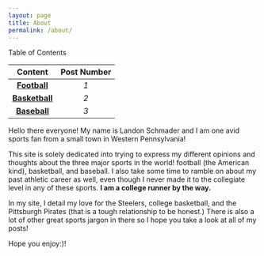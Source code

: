 ```yaml
---
layout: page
title: About
permalink: /about/
---
```



Table of Contents

|**Content**|**Post Number**|
|:----:|:---:|
|[**Football**](https://lschmader.github.io/lab8/jekyll/update/2024/11/15/football.html)|*1*|
|[**Basketball**](https://lschmader.github.io/lab8/jekyll/update/2024/11/15/basketball.html)|*2*|
|[**Baseball**](https://lschmader.github.io/lab8/jekyll/update/2024/11/15/baseball.html)|*3*|



Hello there everyone! My name is Landon Schmader and I am one avid sports fan from a small town in Western Pennsylvania!

This site is solely dedicated into trying to express my different opinions and thoughts about the three major sports in the world! football (the American kind), basketball, and baseball. I also take some time to ramble on about my past athletic career as well, even though I never made it to the collegiate level in any of these sports. **I am a college runner by the way.** 

In my site, I detail my love for the Steelers, college basketball, and the Pittsburgh Pirates (that is a tough relationship to be honest.) There is also a lot of other great sports jargon in there so I hope you take a look at all of my posts!

Hope you enjoy:)! 



